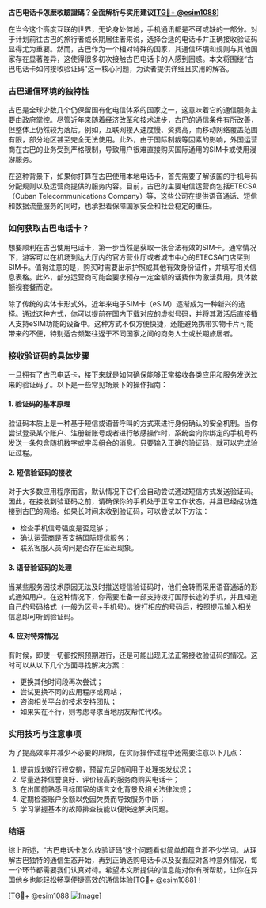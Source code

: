 **古巴电话卡怎麽收驗證碼？全面解析与实用建议[[TG💪+ @esim1088](https://t.me/s/esim1088)]**

在当今这个高度互联的世界，无论身处何地，手机通讯都是不可或缺的一部分。对于计划前往古巴的旅行者或长期居住者来说，选择合适的电话卡并正确接收验证码显得尤为重要。然而，古巴作为一个相对特殊的国家，其通信环境和规则与其他国家存在显著差异，这使得很多初次接触古巴电话卡的人感到困惑。本文将围绕“古巴电话卡如何接收验证码”这一核心问题，为读者提供详细且实用的解答。

### 古巴通信环境的独特性

古巴是全球少数几个仍保留国有化电信体系的国家之一，这意味着它的通信服务主要由政府掌控。尽管近年来随着经济改革和技术进步，古巴的通信条件有所改善，但整体上仍然较为落后。例如，互联网接入速度慢、资费高，而移动网络覆盖范围有限，部分地区甚至完全无法使用。此外，由于国际制裁等因素的影响，外国运营商在古巴的业务受到严格限制，导致用户很难直接购买国际通用的SIM卡或使用漫游服务。

在这种背景下，如果你打算在古巴使用本地电话卡，首先需要了解该国的手机号码分配规则以及运营商提供的服务内容。目前，古巴的主要电信运营商包括ETECSA（Cuban Telecommunications Company）等，这些公司在提供语音通话、短信和数据流量服务的同时，也承担着保障国家安全和社会稳定的重任。

### 如何获取古巴电话卡？

想要顺利在古巴使用电话卡，第一步当然是获取一张合法有效的SIM卡。通常情况下，游客可以在机场到达大厅内的官方营业厅或者城市中心的ETECSA门店买到SIM卡。值得注意的是，购买时需要出示护照或其他有效身份证件，并填写相关信息表格。此外，部分运营商可能会要求预存一定金额的话费作为激活费用，具体数额视套餐而定。

除了传统的实体卡形式外，近年来电子SIM卡（eSIM）逐渐成为一种新兴的选择。通过这种方式，你可以提前在国内下载对应的虚拟号码，并将其激活后直接插入支持eSIM功能的设备中。这种方式不仅方便快捷，还能避免携带实物卡片可能带来的不便，特别适合频繁往返于不同国家之间的商务人士或长期旅居者。

### 接收验证码的具体步骤

一旦拥有了古巴电话卡，接下来就是如何确保能够正常接收各类应用和服务发送过来的验证码了。以下是一些常见场景下的操作指南：

#### 1. 验证码的基本原理
验证码本质上是一种基于短信或语音呼叫的方式来进行身份确认的安全机制。当你尝试登录某个账户、注册新账号或者进行敏感操作时，系统会向你绑定的手机号码发送一条包含随机数字或字母组合的消息。只要输入正确的验证码，就可以完成验证过程。

#### 2. 短信验证码的接收
对于大多数应用程序而言，默认情况下它们会自动尝试通过短信方式发送验证码。因此，在接收到验证码之前，请确保你的手机处于正常工作状态，并且已经成功连接到古巴的网络。如果长时间未收到验证码，可以尝试以下方法：
- 检查手机信号强度是否足够；
- 确认运营商是否支持国际短信服务；
- 联系客服人员询问是否存在延迟现象。

#### 3. 语音验证码的处理
当某些服务因技术原因无法及时推送短信验证码时，他们会转而采用语音通话的形式通知用户。在这种情况下，你需要准备一部支持拨打国际长途的手机，并且知道自己的号码格式（一般为区号+手机号）。拨打相应的号码后，按照提示输入相关信息即可听到验证码。

#### 4. 应对特殊情况
有时候，即使一切都按照预期进行，还是可能出现无法正常接收验证码的情况。这时可以从以下几个方面寻找解决方案：
- 更换其他时间段再次尝试；
- 尝试更换不同的应用程序或网站；
- 咨询相关平台的技术支持团队；
- 如果实在不行，则考虑寻求当地朋友帮忙代收。

### 实用技巧与注意事项

为了提高效率并减少不必要的麻烦，在实际操作过程中还需要注意以下几点：

1. 提前规划好行程安排，预留充足时间用于处理突发状况；
2. 尽量选择信誉良好、评价较高的服务商购买电话卡；
3. 在出国前熟悉目标国家的语言文化背景及相关法律法规；
4. 定期检查账户余额以免因欠费而导致服务中断；
5. 学习掌握基本的故障排查技能以便快速解决问题。

### 结语

综上所述，“古巴电话卡怎么收验证码”这个问题看似简单却蕴含着不少学问。从理解古巴独特的通信生态开始，再到正确选购电话卡以及妥善应对各种意外情况，每一个环节都需要我们认真对待。希望本文所提供的信息能对你有所帮助，让你在异国他乡也能轻松畅享便捷高效的通信体验[[TG💪+ @esim1088](https://t.me/s/esim1088)]！

[[TG💪+ @esim1088](https://t.me/s/esim1088) ![Image](https://i.postimg.cc/4NQfJmqS/Snipaste-2025-05-13-00-14-12.png)]